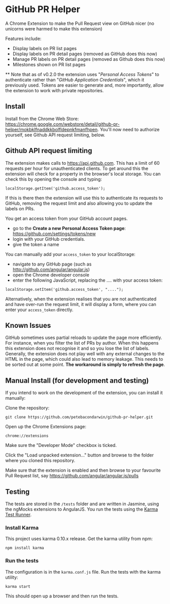 # GitHub PR Helper

A Chrome Extension to make the Pull Request view on GitHub nicer
(no unicorns were harmed to make this extension)

Features include:
- Display labels on PR list pages
- Display labels on PR detail pages (removed as GitHub does this now)
- Manage PR labels on PR detail pages (removed as Github does this now)
- Milestones shown on PR list pages

** Note that as of v0.2.0 the extension uses "*Personal Access Tokens*" to authenticate rather than
"*GitHub Application Credentials*", which it previously used.  Tokens are easier to generate and, more
importantly, allow the extension to work with private repositories.

## Install

Install from the Chrome Web Store:
https://chrome.google.com/webstore/detail/github-pr-helper/mokbklfnaddkkbolfldepnkfmanfhpen. You'll
now need to authorize yourself, see Github API request limiting, below.

## Github API request limiting

The extension makes calls to https://api.github.com.  This has a limit of 60 requests per hour for
unauthenticated clients.  To get around this the extension will check for a property in the browser's
local storage.  You can check this by opening the console and typing:
```
localStorage.getItem('github.access_token');
```

If this is there then the extension will use this to authenticate its requests to GitHub, removing the
request limit and also allowing you to update the labels on PRs.

You get an access token from your GitHub account pages.
* go to the **Create a new Personal Access Token page**: https://github.com/settings/tokens/new
* login with your GitHub credentials.
* give the token a name

You can manually add your `access_token` to your localStorage:
* navigate to any GitHub page (such as http://github.com/angular/angular.js)
* open the Chrome developer console
* enter the following JavaScript, replacing the .... with your access token:

```
localStorage.setItem('github.access_token', "....");
```

Alternatively, when the extension realises that you are not authenticated and have over-run the
request limit, it will display a form, where you can enter your `access_token` directly.

## Known Issues

GitHub sometimes uses partial reloads to update the page more efficiently.  For instance, when you
filter the list of PRs by author.  When this happens this extension does not recognise it and so
you lose the list of labels.  Generally, the extension does not play well with any external changes
to the HTML in the page, which could also lead to memory leakage. This needs to be sorted out at
some point.  **The workaround is simply to refresh the page**.


## Manual Install (for development and testing)

If you intend to work on the development of the extension, you can install it manually:

Clone the repository:

```
git clone https://github.com/petebacondarwin/github-pr-helper.git
```

Open up the Chrome Extensions page:

```
chrome://extensions
```

Make sure the "Developer Mode" checkbox is ticked.

Click the "Load unpacked extension..." button and browse to the folder where you cloned this
repository.

Make sure that the extension is enabled and then browse to your favourite Pull Request list, say
https://github.com/angular/angular.js/pulls

## Testing
The tests are stored in the `/tests` folder and are written in Jasmine, using the ngMocks extensions
to AngularJS.  You run the tests using the [Karma Test Runner](http://karma-runner.github.io/).

### Install Karma
This project uses karma 0.10.x release. Get the karma utility from npm:

```
npm install karma
```
### Run the tests
The configuration is in the `karma.conf.js` file.  Run the tests with the karma utility:

```
karma start
```

This should open up a browser and then run the tests.
